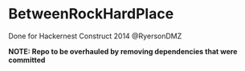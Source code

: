 BetweenRockHardPlace
====================

Done for Hackernest Construct 2014 @RyersonDMZ

**NOTE: Repo to be overhauled by removing dependencies that were committed**
